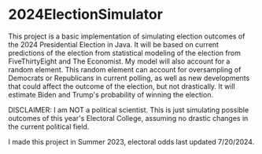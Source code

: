 # 2024ElectionSimulator

This project is a basic implementation of simulating election outcomes of the 2024 Presidential Election in Java. It will be based on current predictions of the election from statistical modeling of the election from FiveThirtyEight and The Economist. My model will also account for a random element. This random element can account for oversampling of Democrats or Republicans in current polling, as well as new developments that could affect the outcome of the election, but not drastically. It will estimate Biden and Trump's probability of winning the election.

DISCLAIMER: I am NOT a political scientist. This is just simulating possible outcomes of this year's Electoral College, assuming no drastic changes in the current political field.

I made this project in Summer 2023, electoral odds last updated 7/20/2024.
